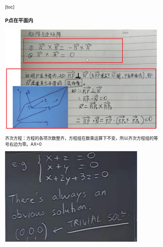 [toc]

### P点在平面内

![image-20191225110651498](assets/image-20191225110651498.png)



齐次方程：方程的各项次数整齐，方程组在数乘运算下不变，所以齐次方程组的等号右边为零。AX=0

![image-20191230091338823](assets/image-20191230091338823.png)